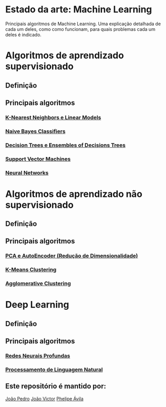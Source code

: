 # Estado da arte: Machine Learning
Principais algoritmos de Machine Learning. Uma explicação detalhada de cada um deles, como como funcionam, para quais problemas cada um deles é indicado.

# Algoritmos de aprendizado supervisionado

## Definição
## Principais algoritmos
### [K-Nearest Neighbors e Linear Models](KNN-and-linear-models)
### [Naive Bayes Classifiers](NaiveBayesClassifiers)
### [Decision Trees e Ensembles of Decisions Trees](https://www.google.com/)
### [Support Vector Machines](https://www.google.com/)
### [Neural Networks](https://www.google.com/)

# Algoritmos de aprendizado não supervisionado

## Definição
## Principais algoritmos
### [PCA e AutoEncoder (Redução de Dimensionalidade)](https://adotg.github.io/knn-what-how-why/)
### [K-Means Clustering](https://www.google.com/)
### [Agglomerative Clustering](https://www.google.com/)

# Deep Learning
## Definição
## Principais algoritmos
### [Redes Neurais Profundas](https://www.google.com/)
### [Processamento de Linguagem Natural](https://www.google.com/)


## Este repositório é mantido por:

[João Pedro](https://medium.com/)
[João Victor](https://medium.com/)
[Phelipe Ávila](https://medium.com/)

